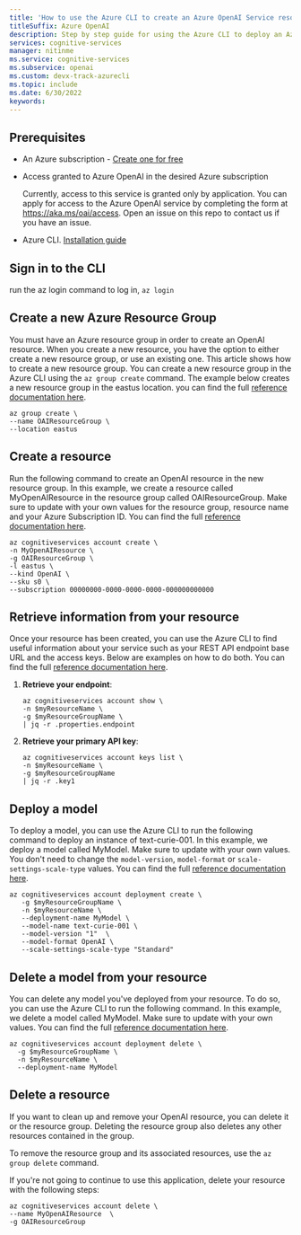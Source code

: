 ```yaml
---
title: 'How to use the Azure CLI to create an Azure OpenAI Service resource and manage deployments'
titleSuffix: Azure OpenAI
description: Step by step guide for using the Azure CLI to deploy an Azure OpenAI Resource and manage deployments
services: cognitive-services
manager: nitinme
ms.service: cognitive-services
ms.subservice: openai
ms.custom: devx-track-azurecli
ms.topic: include
ms.date: 6/30/2022
keywords:
---
```


## Prerequisites

- An Azure subscription - <a href="https://azure.microsoft.com/free/cognitive-services" target="_blank">Create one for free</a>
- Access granted to Azure OpenAI in the desired Azure subscription

    Currently, access to this service is granted only by application. You can apply for access to the Azure OpenAI service by completing the form at <a href="https://aka.ms/oai/access" target="_blank">https://aka.ms/oai/access</a>. Open an issue on this repo to contact us if you have an issue.
- Azure CLI. [Installation guide](/cli/azure/install-azure-cli)

## Sign in to the CLI

run the az login command to log in, `az login`

## Create a new Azure Resource Group
You must have an Azure resource group in order to create an OpenAI resource. When you create a new resource, you have the option to either create a new resource group, or use an existing one. This article shows how to create a new resource group. You can create a new resource group in the Azure CLI using the `az group create` command. The example below creates a new resource group in the eastus location. you can find the full [reference documentation here](/cli/azure/group?view=azure-cli-latest&preserve-view=true#az-group-create).

```azurecli
az group create \
--name OAIResourceGroup \
--location eastus
```

## Create a resource
Run the following command to create an OpenAI resource in the new resource group. In this example, we create a resource called MyOpenAIResource in the resource group called OAIResourceGroup. Make sure to update with your own values for the resource group, resource name and your Azure Subscription ID. You can find the full [reference documentation here](/cli/azure/cognitiveservices/account?view=azure-cli-latest&preserve-view=true#az-cognitiveservices-account-create).

```azurecli
az cognitiveservices account create \
-n MyOpenAIResource \
-g OAIResourceGroup \
-l eastus \
--kind OpenAI \
--sku s0 \
--subscription 00000000-0000-0000-0000-000000000000
```

## Retrieve information from your resource
Once your resource has been created, you can use the Azure CLI to find useful information about your service such as your REST API endpoint base URL and the access keys. Below are examples on how to do both. You can find the full [reference documentation here](/cli/azure/cognitiveservices/account?view=azure-cli-latest&preserve-view=true).

1.	**Retrieve your endpoint**: 

    ```azurecli
    az cognitiveservices account show \
    -n $myResourceName \
    -g $myResourceGroupName \
    | jq -r .properties.endpoint
    ```
1.	**Retrieve your primary API key**:
    ```azurecli
    az cognitiveservices account keys list \
    -n $myResourceName \
    -g $myResourceGroupName 
    | jq -r .key1
    ```

## Deploy a model

To deploy a model, you can use the Azure CLI to run the following command to deploy an instance of text-curie-001. In this example, we deploy a model called MyModel. Make sure to update with your own values. You don't need to change the `model-version`, `model-format` or `scale-settings-scale-type` values. You can find the full [reference documentation here](/cli/azure/cognitiveservices/account/deployment?view=azure-cli-latest&preserve-view=true).


```azurecli
az cognitiveservices account deployment create \
   -g $myResourceGroupName \
   -n $myResourceName \
   --deployment-name MyModel \
   --model-name text-curie-001 \
   --model-version "1"  \
   --model-format OpenAI \
   --scale-settings-scale-type "Standard"
```

## Delete a model from your resource

You can delete any model you've deployed from your resource. To do so, you can use the Azure CLI to run the following command. In this example, we delete a model called MyModel. Make sure to update with your own values. You can find the full [reference documentation here](/cli/azure/cognitiveservices/account/deployment?view=azure-cli-latest&preserve-view=true#az-cognitiveservices-account-deployment-delete).

```azurecli
az cognitiveservices account deployment delete \
  -g $myResourceGroupName \
  -n $myResourceName \
  --deployment-name MyModel
```

## Delete a resource
If you want to clean up and remove your OpenAI resource, you can delete it or the resource group. Deleting the resource group also deletes any other resources contained in the group.

To remove the resource group and its associated resources, use the `az group delete` command.

If you're not going to continue to use this application, delete your resource  with the following steps:

```azurecli
az cognitiveservices account delete \
--name MyOpenAIResource  \
-g OAIResourceGroup
```

